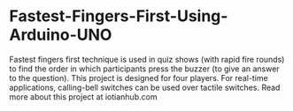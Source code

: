 # Fastest-Fingers-First-Using-Arduino-UNO
Fastest fingers first technique is used in quiz shows (with rapid fire rounds) to find the order in which participants press the buzzer (to give an answer to the question). This project is designed for four players. For real-time applications, calling-bell switches can be used over tactile switches.
Read more about this project at iotianhub.com
